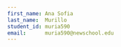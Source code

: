```yaml
---
first_name: Ana Sofia
last_name:  Murillo
student_id: muria590
email:      muria590@newschool.edu
---
```

